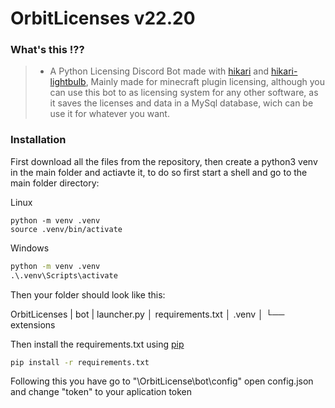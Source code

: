 # OrbitLicenses v22.20

### What's this !??
>* A Python Licensing Discord Bot made with [hikari](https://github.com/hikari-py/hikari) and [hikari-lightbulb](https://github.com/tandemdude/hikari-lightbulb), Mainly made for minecraft plugin licensing, although you can use this bot to as licensing system for any other software, as it saves the licenses and data in a MySql database, wich can be use it for whatever you want.

### Installation
First download all the files from the repository, then create a python3 venv in the main folder and actiavte it, to do so first start a shell and go to the main folder directory:

Linux
```shell
python -m venv .venv
source .venv/bin/activate
```
Windows
```cmd
python -m venv .venv
.\.venv\Scripts\activate
```
Then your folder should look like this:

OrbitLicenses
| bot
| launcher.py
│ requirements.txt
│ .venv
│
└── extensions

Then install the requirements.txt using [pip](https://pip.pypa.io/en/stable/)
```cmd
pip install -r requirements.txt
```

Following this you have go to "\OrbitLicense\bot\config" open config.json and change "token" to your aplication token
